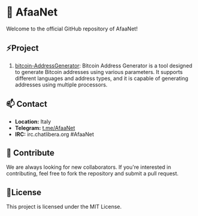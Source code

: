 # 🌱 AfaaNet

Welcome to the official GitHub repository of AfaaNet!

## ⚡Project

1. [bitcoin-AddressGenerator](https://github.com/AfaaNet/bitcoin-GenAddress): Bitcoin Address Generator is a tool designed to generate Bitcoin addresses using various parameters. It supports different languages and address types, and it is capable of generating addresses using multiple processors.
   
## 📫 Contact

- **Location:** Italy
- **Telegram:** [t.me/AfaaNet](https://t.me/AfaaNet)
- **IRC:** irc.chatlibera.org #AfaaNet 

## 💬 Contribute

We are always looking for new collaborators. If you're interested in contributing, feel free to fork the repository and submit a pull request.

## 👯License

This project is licensed under the MIT License.

<!--
**AfaaNet/AfaaNet** is a ✨ _special_ ✨ repository because its `README.md` (this file) appears on your GitHub profile.

Here are some ideas to get you started:

- 🔭 I’m currently working on ...
- 🌱 I’m currently learning ...
- 👯 I’m looking to collaborate on ...
- 🤔 I’m looking for help with ...
- 💬 Ask me about ...
- 📫 How to reach me: ...
- 😄 Pronouns: ...
- ⚡ Fun fact: ...
-->

